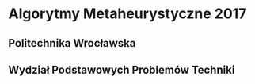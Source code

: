# Algorytmy Metaheurystyczne 2017

## Politechnika Wrocławska
## Wydział Podstawowych Problemów Techniki

